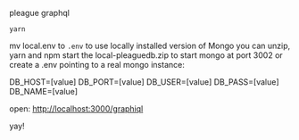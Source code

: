 pleague graphql

`yarn`

mv local.env to `.env` to use locally installed version of Mongo
you can unzip, yarn and npm start the local-pleaguedb.zip to start mongo at port 3002
or create a .env pointing to a real mongo instance:

  DB_HOST=[value]
  DB_PORT=[value]
  DB_USER=[value]
  DB_PASS=[value]
  DB_NAME=[value]

open: [http://localhost:3000/graphiql](http://localhost:3000/graphiql?query=%7B%0A%09players%20%7B%0A%20%20%20%20name%0A%20%20%20%20elo%0A%20%20%7D%0A%7D)

yay!